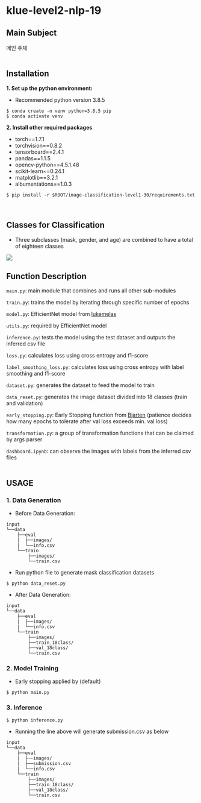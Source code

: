 # klue-level2-nlp-19

## Main Subject
메인 주제
<br/><br/>

## Installation
**1. Set up the python environment:**
- Recommended python version 3.8.5
```
$ conda create -n venv python=3.8.5 pip
$ conda activate venv
```
**2. Install other required packages**
  - torch==1.7.1
  - torchvision==0.8.2
  - tensorboard==2.4.1
  - pandas==1.1.5
  - opencv-python==4.5.1.48
  - scikit-learn~=0.24.1
  - matplotlib==3.2.1
  - albumentations==1.0.3

```
$ pip install -r $ROOT/image-classification-level1-30/requirements.txt
```
<br/>

## Classes for Classification
- Three subclasses (mask, gender, and age) are combined to have a total of eighteen classes
<img src=https://i.imgur.com/efDFm0m.png>
<br/>

## Function Description
`main.py`: main module that combines and runs all other sub-modules

`train.py`: trains the model by iterating through specific number of epochs

`model.py`: EfficientNet model from [lukemelas](https://github.com/lukemelas/EfficientNet-PyTorch)

`utils.py`: required by EfficientNet model

`inference.py`: tests the model using the test dataset and outputs the inferred csv file

`loss.py`: calculates loss using cross entropy and f1-score

`label_smoothing_loss.py`: calculates loss using cross entropy with label smoothing and f1-score

`dataset.py`: generates the dataset to feed the model to train

`data_reset.py`: generates the image dataset divided into 18 classes (train and validation)

`early_stopping.py`: Early Stopping function from [Bjarten](https://github.com/Bjarten/early-stopping-pytorch) (patience decides how many epochs to tolerate after val loss exceeds min. val loss)

`transformation.py`: a group of transformation functions that can be claimed by args parser

`dashboard.ipynb`: can observe the images with labels from the inferred csv files
<br/><br/>

## USAGE
### 1. Data Generation

- Before Data Generation:
```
input
└──data
    ├──eval
    |  ├──images/
    |  └──info.csv
    └──train
        ├──images/
        └──train.csv
```

- Run python file to generate mask classification datasets
```
$ python data_reset.py
```

- After Data Generation:
```
input
└──data
    ├──eval
    |  ├──images/
    |  └──info.csv
    └──train
        ├──images/
        ├──train_18class/
        ├──val_18class/
        └──train.csv
```

### 2. Model Training

- Early stopping applied by (default) 

```
$ python main.py
```


### 3. Inference
```
$ python inference.py
```
- Running the line above will generate submission.csv as below

```
input
└──data
    ├──eval
    |  ├──images/
    |  ├──submission.csv
    |  └──info.csv
    └──train
        ├──images/
        ├──train_18class/
        ├──val_18class/
        └──train.csv
```



